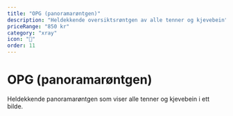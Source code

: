 ```yaml
---
title: "OPG (panoramarøntgen)"
description: "Heldekkende oversiktsrøntgen av alle tenner og kjevebein"
priceRange: "850 kr"
category: "xray"
icon: "📸"
order: 11
---
```


# OPG (panoramarøntgen)

Heldekkende panoramarøntgen som viser alle tenner og kjevebein i ett bilde.